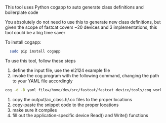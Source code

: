 This tool uses Python cogapp to auto generate class definitions and boilerplate code

You absolutely do not need to use this to generate new class definitions, but given the scope of 
fastcat covers ~20 devices and 3 implementations, this tool could be a big time saver

To install cogapp:

```bash
  sudo pip install cogapp
```

To use this tool, follow these steps

1) define the input file, use the el2124 example file
1) invoke the cog program with the following command, changing the path to your YAML file accordingly

```bash
cog -d -D yaml_file=/home/dev/src/fastcat/fastcat_device/tools/cog_workspace/input/el2124_slave.yaml @cog_in.txt
```
1) copy the output/ac_class.h/.cc files to the proper locations
1) copy-paste the snippet code to the proper locations
1) make sure it compiles
1) fill out the application-specific device Read() and Write() functions

